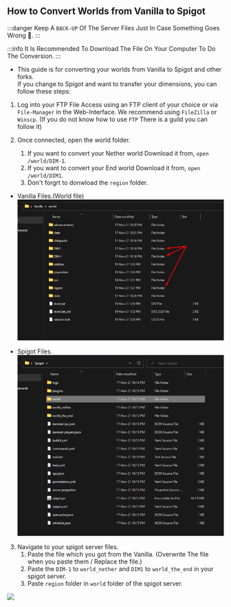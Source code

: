 ## How to Convert Worlds from Vanilla to Spigot  

:::danger
Keep A ``BACK-UP`` Of The Server Files Just In Case Something Goes Wrong 🙂.
::: 

:::info
It Is Recommended To Download The File On Your Computer To Do The Conversion.
:::

- This guide is for converting your worlds from Vanilla to Spigot and other forks.  
If you change to Spigot and want to transfer your dimensions, you can follow these steps:

1. Log into your FTP File Access using an FTP client of your choice or via ``File-Manager`` in the Web-Interface. We recommend
using ``FileZilla`` or ``Winscp``. (If you do not know how to use ``FTP`` There is a guild you can follow it)  

2. Once connected, open the world folder.  
    1. If you want to convert your Nether world Download it from, ``open /world/DIM-1``.  
    2. If you want to convert your End world Download it from, ``open /world/DIM1``.  
    3. Don't forgrt to donwload the ``region`` folder.  

- Vanilla Files.(World file)  
![](/img/worldconversion/vc1.png)  

- Spigot Files.  
![](/img/worldconversion/vc2.png)  

3. Navigate to your spigot server files.  
    1. Paste the file which you got from the Vanilla. (Overwrite The file when you paste them / Replace the file.)  
    2. Paste the ``DIM-1`` to ``world_nether`` and ``DIM1`` to ``world_the_end`` in your spigot server.  
    3. Paste ``region`` folder in ``world`` folder of the spigot server.  


![](/img/worldconversion/vc3.gif)